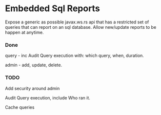 # Embedded Sql Reports
Expose a generic as possible javax.ws.rs api that has a restricted set of queries that can report on an sql database.
Allow new/update reports to be happen at anytime.

### Done
query - inc Audit Query execution with: which query, when, duration.

admin - add, update, delete.

### TODO
Add security around admin

Audit Query execution, include Who ran it.

Cache queries
